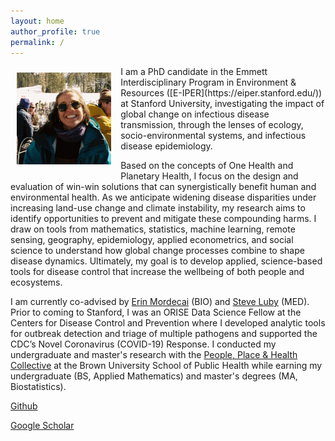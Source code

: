 ```yaml
---
layout: home
author_profile: true
permalink: /
---
```


<img src="IMG1025-R01-007A_square.jpg" width="30%" align="left" style="margin: 10px 15px 15px 10px;" /> 
I am a PhD candidate in the Emmett Interdisciplinary Program in Environment & Resources ([E-IPER](https://eiper.stanford.edu/)) at Stanford University, investigating the impact of global change on infectious disease transmission, through the lenses of ecology, socio-environmental systems, and infectious disease epidemiology. 

Based on the concepts of One Health and Planetary Health, I focus on the design and evaluation of win-win solutions that can synergistically benefit human and environmental health. As we anticipate widening disease disparities under increasing land-use change and climate instability, my research aims to identify opportunities to prevent and mitigate these compounding harms. I draw on tools from mathematics, statistics, machine learning, remote sensing, geography, epidemiology, applied econometrics, and social science to understand how global change processes combine to shape disease dynamics. Ultimately, my goal is to develop applied, science-based tools for disease control that increase the wellbeing of both people and ecosystems.

I am currently co-advised by [Erin Mordecai](https://www.mordecailab.com/) (BIO) and [Steve Luby](https://lubylab.stanford.edu/) (MED). Prior to coming to Stanford, I was an ORISE Data Science Fellow at the Centers for Disease Control and Prevention where I developed analytic tools for outbreak detection and triage of multiple pathogens and supported the CDC’s Novel Coronavirus (COVID-19) Response. I conducted my undergraduate and master's research with the [People, Place & Health Collective](https://pphcollective.org/) at the Brown University School of Public Health while earning my undergraduate (BS, Applied Mathematics) and master's degrees (MA, Biostatistics).

[Github](https://github.com/alyson-singleton)

[Google Scholar](https://scholar.google.com/citations?user=YVUZhvUAAAAJ&hl=en)
